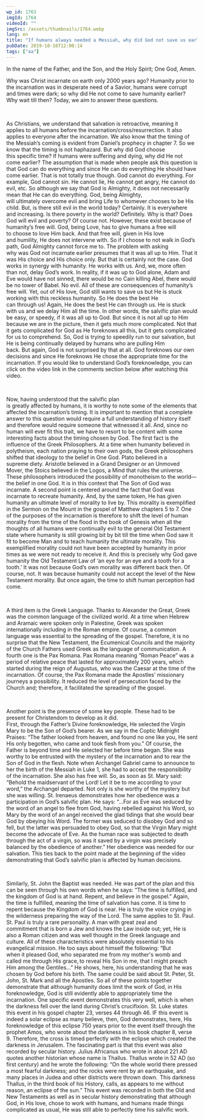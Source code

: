 ```yaml
---
wp_id: 1763
imgId: 1764
videoId: ""
imgSrc: /assets/thumbnails/1764.webp
lang: en
title: "If humans always needed a Messiah, why did God not save us earlier?"
pubDate: 2019-10-16T12:00:14
tags: ["aa"]
---
```


<p>In the name of the Father, and the Son, and the Holy Spirit; One God, Amen.</p>
<p>Why was Christ incarnate on earth only 2000 years ago? Humanity prior to the incarnation was in desperate need of a Savior, humans were corrupt and times were dark; so why did He not come to save humanity earlier? Why wait till then? Today, we aim to answer these questions.</p>
<p>&nbsp;</p>
<p><span data-contrast="auto">As Christians, w</span><span data-contrast="auto">e understand that salvation </span><span data-contrast="auto">is retroactive</span><span data-contrast="auto">, meaning it applies</span><span data-contrast="auto"> to all humans before the incarnation</span><span data-contrast="auto">/cross/resurrection</span><span data-contrast="auto">. It also applies to everyone after the incarnation. </span><span data-contrast="auto">We also know that t</span><span data-contrast="auto">he timing of the Messiah</span><span data-contrast="auto">’s coming</span><span data-contrast="auto"> </span><span data-contrast="auto">is </span><span data-contrast="auto">evident</span><span data-contrast="auto"> from </span><span data-contrast="auto">Daniel’s </span><span data-contrast="auto">prophec</span><span data-contrast="auto">y</span><span data-contrast="auto"> in</span><span data-contrast="auto"> </span><span data-contrast="auto">chapter </span><span data-contrast="auto">7</span><span data-contrast="auto">. </span><span data-contrast="auto">So</span><span data-contrast="auto"> we know that </span><span data-contrast="auto">the timing </span><span data-contrast="auto">is not haphazard</span><span data-contrast="auto">. </span><span data-contrast="auto">But </span><span data-contrast="auto">why did God ch</span><span data-contrast="auto">o</span><span data-contrast="auto">ose this </span><span data-contrast="auto">specific </span><span data-contrast="auto">time?</span><span data-contrast="auto"> </span><span data-contrast="auto">If humans were suffering and dying, why did He not come earlier? </span><span data-contrast="auto">The assumption that is made when people ask this question </span><span data-contrast="auto">is that God can do everything</span><span data-contrast="auto"> and since He can do everything He should have come earlier</span><span data-contrast="auto">. </span><span data-contrast="auto">That is not totally true</span><span data-contrast="auto"> though</span><span data-contrast="auto">. </span><span data-contrast="auto">God cannot do everything. </span><span data-contrast="auto">For example, </span><span data-contrast="auto">God cannot sin. He cannot lie, He cannot get angry, He cannot </span><span data-contrast="auto">do evil, etc. </span><span data-contrast="auto">So</span><span data-contrast="auto"> although we say that God is Almighty, it does not necessarily mean that He can do eve</span><span data-contrast="auto">rything.</span><span data-contrast="auto"> God, being Almighty, will </span><span data-contrast="auto">ultimately</span><span data-contrast="auto"> overcome evil</span><span data-contrast="auto"> and bring Life</span><span data-contrast="auto"> to whomever chooses to be His child</span><span data-contrast="auto">.</span><span data-contrast="auto"> </span><span data-contrast="auto">But</span><span data-contrast="auto">, i</span><span data-contrast="auto">s there </span><span data-contrast="auto">still </span><span data-contrast="auto">evil in the world today? Certainly. </span><span data-contrast="auto">It is everywhere and increasing. </span><span data-contrast="auto">Is there </span><span data-contrast="auto">poverty in the world? Definitely. </span><span data-contrast="auto">Why is that?</span><span data-contrast="auto"> Does God will evil and poverty? Of course not.</span><span data-contrast="auto"> However, these exist</span><span data-contrast="auto"> </span><span data-contrast="auto">b</span><span data-contrast="auto">ecause of humanity’s free will. </span><span data-contrast="auto">God</span><span data-contrast="auto">, being Love, </span><span data-contrast="auto">has to</span><span data-contrast="auto"> give humans a free will to </span><span data-contrast="auto">choose to </span><span data-contrast="auto">love Him back. And that free will, </span><span data-contrast="auto">given </span><span data-contrast="auto">in His </span><span data-contrast="auto">l</span><span data-contrast="auto">ove and </span><span data-contrast="auto">h</span><span data-contrast="auto">umility, </span><span data-contrast="auto">He does not intervene with. </span><span data-contrast="auto">So</span><span data-contrast="auto"> </span><span data-contrast="auto">if I choose to not walk in God’s path, </span><span data-contrast="auto">God Almighty</span><span data-contrast="auto"> </span><span data-contrast="auto">cannot force me</span><span data-contrast="auto"> to</span><span data-contrast="auto">. </span><span data-contrast="auto">The problem with asking why </span><span data-contrast="auto">was </span><span data-contrast="auto">God </span><span data-contrast="auto">not</span><span data-contrast="auto"> incarnate earlier presumes that </span><span data-contrast="auto">it was all up to Him. </span><span data-contrast="auto">That it was His choice and His choice only. But that is certainly not the case. </span><span data-contrast="auto">God works in synergy with humanity. He works with us. And, we</span><span data-contrast="auto">, </span><span data-contrast="auto">more often than not</span><span data-contrast="auto">,</span><span data-contrast="auto"> delay God’s work. </span><span data-contrast="auto">In reality, if</span><span data-contrast="auto"> it was up to God alone, </span><span data-contrast="auto">Adam and Eve would have not sinned, </span><span data-contrast="auto">there would be no Cain killing Abel, there would be no tower of Babel.</span><span data-contrast="auto"> No evil.</span><span data-contrast="auto"> All of these </span><span data-contrast="auto">are consequences of humanity’s free will. Yet, out of His love, God </span><span data-contrast="auto">still wants</span><span data-contrast="auto"> to save </span><span data-contrast="auto">us</span><span data-contrast="auto"> but He is stuck working with this </span><span data-contrast="auto">reckless </span><span data-contrast="auto">humanit</span><span data-contrast="auto">y</span><span data-contrast="auto">. </span><span data-contrast="auto">S</span><span data-contrast="auto">o</span><span data-contrast="auto"> He does the best He can </span><span data-contrast="auto">through</span><span data-contrast="auto"> </span><span data-contrast="auto">us</span><span data-contrast="auto">! </span><span data-contrast="auto">Again, He does the best He can through us. </span><span data-contrast="auto">He is stuck with us and we delay Him all the time.</span><span data-contrast="auto"> In other words, the </span><span data-contrast="auto">salvific plan </span><span data-contrast="auto">would be easy</span><span data-contrast="auto">, or</span><span data-contrast="auto"> speedy</span><span data-contrast="auto">,</span><span data-contrast="auto"> if </span><span data-contrast="auto">it was all up to God. But since it is not all up to Him because we are in the picture, th</span><span data-contrast="auto">e</span><span data-contrast="auto">n</span><span data-contrast="auto"> it gets much more complicated. </span><span data-contrast="auto">Not that it gets complicated for God as He foreknows all this, but </span><span data-contrast="auto">it gets complicated for us to comprehend. </span><span data-contrast="auto">So, </span><span data-contrast="auto">God is trying to speedily run </span><span data-contrast="auto">to</span><span data-contrast="auto"> our </span><span data-contrast="auto">salvation, but He is being </span><span data-contrast="auto">continually </span><span data-contrast="auto">delayed by </span><span data-contrast="auto">humans </span><span data-contrast="auto">who are pulling Him back. </span><span data-contrast="auto">But </span><span data-contrast="auto">again, </span><span data-contrast="auto">God is not surprised by that</span><span data-contrast="auto"> at all</span><span data-contrast="auto">. God </span><span data-contrast="auto">foreknows our own decisions a</span><span data-contrast="auto">nd since He </span><span data-contrast="auto">foreknows</span><span data-contrast="auto"> He chose the appropriate time for the incarnation. </span><span data-contrast="auto">If you would like to understand God’s foreknowledge</span><span data-contrast="auto">, </span><span data-contrast="auto">you can click</span><span data-contrast="auto"> </span><span data-contrast="auto">on </span><span data-contrast="auto">the video link in the comments section below</span><span data-contrast="auto"> after watching this video</span><span data-contrast="auto">.</span><span data-ccp-props="{&quot;201341983&quot;:0,&quot;335559739&quot;:200,&quot;335559740&quot;:276}" data-wac-het="1"> </span></p>
<p><span data-ccp-props="{&quot;201341983&quot;:0,&quot;335559739&quot;:200,&quot;335559740&quot;:276}" data-wac-het="1"> </span></p>
<p><span data-contrast="auto">Now</span><span data-contrast="auto">,</span><span data-contrast="auto"> having understood </span><span data-contrast="auto">that the salvific plan is </span><span data-contrast="auto">greatly </span><span data-contrast="auto">affected </span><span data-contrast="auto">by </span><span data-contrast="auto">humans, </span><span data-contrast="auto">it is </span><span data-contrast="auto">worthy to note </span><span data-contrast="auto">some of the </span><span data-contrast="auto">elements</span><span data-contrast="auto"> that affect</span><span data-contrast="auto">ed</span><span data-contrast="auto"> the </span><span data-contrast="auto">incarnation’s </span><span data-contrast="auto">timing</span><span data-contrast="auto">.</span><span data-contrast="auto"> </span><span data-contrast="auto">It is important to </span><span data-contrast="auto">mention</span><span data-contrast="auto"> that a complete answer to this question would require a full understanding of his</span><span data-contrast="auto">tory itself and therefore</span><span data-contrast="auto"> would require</span><span data-contrast="auto"> someone that witnessed it</span><span data-contrast="auto"> all</span><span data-contrast="auto">.</span><span data-contrast="auto"> </span><span data-contrast="auto">And, si</span><span data-contrast="auto">nce no human </span><span data-contrast="auto">will ever fit this trait</span><span data-contrast="auto">, we </span><span data-contrast="auto">have to</span><span data-contrast="auto"> resort to </span><span data-contrast="auto">be content </span><span data-contrast="auto">with some interesting facts about the timing</span><span data-contrast="auto"> </span><span data-contrast="auto">chosen by God</span><span data-contrast="auto">. </span><span data-contrast="auto">The</span><span data-contrast="auto"> first </span><span data-contrast="auto">fact</span><span data-contrast="auto"> </span><span data-contrast="auto">is the influence of the Greek Philosophers. At a time when humanity believed in polytheism, each nation praying to their own gods, the Greek philosophers shifted that ideology to the belief in One God. Plato believed in a supreme </span><span data-contrast="auto">diety</span><span data-contrast="auto">. Aristotle believed in a Grand Designer or an Unmoved Mover, the Stoics believed in the Logos, a Mind that rules the universe. These philosophers introduced the possibility of monotheism</span><span data-contrast="auto"> to the world</span><span data-contrast="auto">—the belief in one God. It is in this context that The Son of God was incarnate. </span><span data-contrast="auto">A</span><span data-contrast="auto"> second point is centered around the fact that God was incarnate to recreate </span><span data-contrast="auto">humanity. And, by the same token, He has given humanity an ultimate level of morality to live by. This morality is exemplified in the Sermon on the Mount in the gospel of Matthew chapters 5 to 7. One of the purposes of the incarnation is therefore to shift the level of human morality from the time of the flood </span><span data-contrast="auto">in the book of Genesis </span><span data-contrast="auto">when all the thoughts of all humans were continually evil to the general Old Testament state where humanity is still growing </span><span data-contrast="auto">bit by bit </span><span data-contrast="auto">till the time when God saw it fit to become </span><span data-contrast="auto">M</span><span data-contrast="auto">an and to teach humanity the ultimate morality. This exemplified morality could not have been accepted by humanity in prior times as we were not ready to receive it. And this is precisely why God gave humanity the Old Testament Law of ‘an eye for an eye and a tooth for a tooth.’ It was not because God’s own morality was different back then. Of course, not. It was because humanity could not accept the level of the New Testament morality. But once again, the time to shift human perception had come.</span><span data-contrast="auto"> </span><span data-ccp-props="{&quot;201341983&quot;:0,&quot;335559739&quot;:200,&quot;335559740&quot;:276}" data-wac-het="1"> </span></p>
<p><span data-ccp-props="{&quot;201341983&quot;:0,&quot;335559739&quot;:200,&quot;335559740&quot;:276}" data-wac-het="1"> </span></p>
<p><span data-contrast="auto">A</span><span data-contrast="auto"> </span><span data-contrast="auto">third</span><span data-contrast="auto"> item is the Greek Language. </span><span data-contrast="auto">Thanks to Alexander the Great</span><span data-contrast="auto">, Greek was the common language </span><span data-contrast="auto">of the civili</span><span data-contrast="auto">z</span><span data-contrast="auto">ed </span><span data-contrast="auto">world</span><span data-contrast="auto">. At a time when Hebrew and Aramaic were spoken only in Palestine, Greek </span><span data-contrast="auto">was spoken in</span><span data-contrast="auto">ternationally including in</span><span data-contrast="auto"> the </span><span data-contrast="auto">R</span><span data-contrast="auto">oman empire</span><span data-contrast="auto">.</span><span data-contrast="auto"> Of course, a common language was essential to the spreading of the gospel. </span><span data-contrast="auto">Therefore, it is no surprise that the New Testament</span><span data-contrast="auto">, the Ecumenical Councils</span><span data-contrast="auto"> and </span><span data-contrast="auto">the majority of</span><span data-contrast="auto"> the Church Fathers</span><span data-contrast="auto"> used Greek as the </span><span data-contrast="auto">language of communication. </span><span data-contrast="auto">A fourth</span><span data-contrast="auto"> one is </span><span data-contrast="auto">the Pax Romana. Pax Romana </span><span data-contrast="auto">meaning “Roman Peace” was a period of relative </span><span data-contrast="auto">peace </span><span data-contrast="auto">that lasted for approximately 200 years, </span><span data-contrast="auto">which started during the reign of Augustus</span><span data-contrast="auto">, who was the </span><span data-contrast="auto">Caesar at the time of the incarnation. </span><span data-contrast="auto">Of course, t</span><span data-contrast="auto">he Pax Romana </span><span data-contrast="auto">made the Apostles’ missionary journeys a possibility</span><span data-contrast="auto">. It reduced the level of persecution faced by the Church</span><span data-contrast="auto"> and; therefore, it facilitated the spreading of the gospel. </span><span data-ccp-props="{&quot;201341983&quot;:0,&quot;335559739&quot;:200,&quot;335559740&quot;:276}" data-wac-het="1"> </span></p>
<p><span data-ccp-props="{&quot;201341983&quot;:0,&quot;335559739&quot;:200,&quot;335559740&quot;:276}" data-wac-het="1"> </span></p>
<p><span data-contrast="auto">Another point</span><span data-contrast="auto"> is the presence of s</span><span data-contrast="auto">ome key </span><span data-contrast="auto">people</span><span data-contrast="auto">. </span><span data-contrast="auto">These</span><span data-contrast="auto"> had to be present </span><span data-contrast="auto">for Christendom to develop as it did. First, </span><span data-contrast="auto">through </span><span data-contrast="auto">the </span><span data-contrast="auto">Father’s</span><span data-contrast="auto"> </span><span data-contrast="auto">D</span><span data-contrast="auto">ivine </span><span data-contrast="auto">foreknowledge, </span><span data-contrast="auto">He</span><span data-contrast="auto"> </span><span data-contrast="auto">selected </span><span data-contrast="auto">the Virgin Mary</span><span data-contrast="auto"> to be the Son of God’s bearer</span><span data-contrast="auto">.</span><span data-contrast="auto"> As we say in the Coptic Midnight Praises: “</span><span data-contrast="auto">The father looked </span><span data-contrast="auto">from heaven, and found</span><span data-contrast="auto"> no one like you</span><span data-contrast="auto">, He sent His only begotten, who came and took flesh from</span><span data-contrast="auto"> you</span><span data-contrast="auto">.” Of course, the Father is beyond time and He selected her </span><span data-contrast="auto">before </span><span data-contrast="auto">time began. She was worthy to be entrusted with the mystery of the incarnation</span><span data-contrast="auto"> and to </span><span data-contrast="auto">rear</span><span data-contrast="auto"> the Son of God in the flesh</span><span data-contrast="auto">. </span><span data-contrast="auto">Note when Archangel Gabriel came to announce to her the birth of the Messiah in Luke 1</span><span data-contrast="auto">, she had to accept </span><span data-contrast="auto">th</span><span data-contrast="auto">e responsibility of the incarnation. She also has free will</span><span data-contrast="auto">. So, as soon as St. Mary said: &#8220;Behold the maidservant of the Lord! Let it be to me according to your word</span><span data-contrast="auto">,</span><span data-contrast="auto">”</span><span data-contrast="auto"> the Archangel </span><span data-contrast="auto">departed</span><span data-contrast="auto">. Not only is she worthy of the mystery but she </span><span data-contrast="auto">was willing. </span><span data-contrast="auto">St. Irenaeus demonstrates how her obedience was a participation in </span><span data-contrast="auto">God’s salvific plan. He says: “</span><span data-contrast="auto">…</span><span data-contrast="auto">For as Eve was seduced by the word of an angel to flee from God, having rebelled against his Word, so Mary by the word of an angel received the glad tidings that she would bear God by obeying his Word. The former was seduced to disobey God and so fell, but the latter was persuaded to obey God, so </span><span data-contrast="auto">that the Virgin Mary might become the advocate of Eve. As </span><span data-contrast="auto">the human race</span><span data-contrast="auto"> was subjected to death through the act of a virgin, so was it saved by a virgin was precisely balanced by the obedience of another.</span><span data-contrast="auto">”</span><span data-contrast="auto"> Her obedience was needed for our salvation. This ties back to the point made at the beginning of the video demonstrating that God’s </span><span data-contrast="auto">salvific plan</span><span data-contrast="auto"> is </span><span data-contrast="auto">affected by human decisions.</span><span data-contrast="auto"> </span><span data-ccp-props="{&quot;201341983&quot;:0,&quot;335559739&quot;:200,&quot;335559740&quot;:276}" data-wac-het="1"> </span></p>
<p><span data-ccp-props="{&quot;201341983&quot;:0,&quot;335559739&quot;:200,&quot;335559740&quot;:276}" data-wac-het="1"> </span></p>
<p><span data-contrast="auto">Similarly, St. John the Baptist was needed</span><span data-contrast="auto">. He was part of the plan and this can be seen </span><span data-contrast="auto">through his own words when he says: “</span><span data-contrast="auto">The time is fulfilled, and the kingdom of God is at hand. Repent, and believe in the gospel.</span><span data-contrast="auto">” Again, the time is fulfilled, meaning </span><span data-contrast="auto">the time of salvation has come</span><span data-contrast="auto">. It is time to repent because the Kingdom of God </span><span data-contrast="auto">is near. He is truly the </span><span data-contrast="auto">voice crying in the wilderness preparing the </span><span data-contrast="auto">way of the Lord. </span><span data-contrast="auto">The same applies to St. Paul. St. Paul is truly a rare personality. A man with great zeal and commitment</span><span data-contrast="auto"> that is born a Jew and knows the Law inside out; yet, He is also a Roman citizen and </span><span data-contrast="auto">was well thought in the Greek language and culture. </span><span data-contrast="auto">All of</span><span data-contrast="auto"> these characteristics were absolutely essential to his evangelical mission.</span><span data-contrast="auto"> He too says about himself the following: “But when </span><span data-contrast="auto">it</span><span data-contrast="auto"> pleased God, who separated me from my mother's womb and called me through His grace, to reveal His Son in me, that I might preach Him among the Gentiles…” He shows</span><span data-contrast="auto">,</span><span data-contrast="auto"> here</span><span data-contrast="auto">,</span><span data-contrast="auto"> </span><span data-contrast="auto">his understanding that he was chosen by God before his birth. </span><span data-contrast="auto">The same could be said about St. Peter, St. John, St. Mark and all the Apostles. </span><span data-contrast="auto">So</span><span data-contrast="auto"> all of these points together demonstrate</span><span data-contrast="auto"> t</span><span data-contrast="auto">hat</span><span data-contrast="auto"> although humanity does limit the work of God, in His foreknowledge, God is still evidently able to </span><span data-contrast="auto">appropriately </span><span data-contrast="auto">time the incarnation. One specific event demonstrates this very well, which is when the darkness fell over the land during Christ’s crucifixion. St. Luke states this event in his gospel chapter 23, verses 44 through 46. </span><span data-contrast="auto">IF</span><span data-contrast="auto"> this event is indeed a solar eclipse as many believe, then, God demonstrates, here, His foreknowledge of </span><span data-contrast="auto">this eclipse</span><span data-contrast="auto"> 750 years prior to the event itself</span><span data-contrast="auto"> t</span><span data-contrast="auto">hrough the prophet Amos, </span><span data-contrast="auto">who wrote about the darkness </span><span data-contrast="auto">in his book chapter 8, verse 9. Therefore, the cross </span><span data-contrast="auto">is</span><span data-contrast="auto"> timed perfectly with the eclipse which created the darkness in Jerusalem. The fascinating part is that this event was also recorded by secular history. Julius Africanus who wrote in about 221 AD quotes another historian whose name is Thallus. Thallus wrote in 52 AD</span><span data-contrast="auto"> (so first century)</span><span data-contrast="auto"> and he wrote the following: “On the whole world there pressed a most fearful darkness; and the rocks were rent by an earthquake, and many places in Judea and other districts were thrown down.  This darkness Thallus, in the third book of his History, calls, as appears to me without reason, an eclipse of the sun.” This event was recorded in both the Old and New Testaments as well as in secular history demonstrating that although God, in His love, chose to work with humans, and humans made things complicated as usual, He was still able to perfectly time his salvific work.</span><span data-ccp-props="{&quot;201341983&quot;:0,&quot;335559739&quot;:200,&quot;335559740&quot;:276}" data-wac-het="1"> </span></p>

